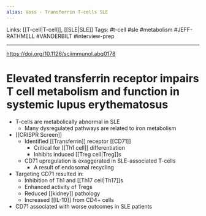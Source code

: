 ```yaml
---
alias: Voss - Transferrin T-cells SLE
---
```


Links: [[T-cell|T-cell]], [[SLE|SLE]]
Tags: #t-cell #sle #metabolism #JEFF-RATHMELL #VANDERBILT #interview-prep 

---

https://doi.org/10.1126/sciimmunol.abq0178

# Elevated transferrin receptor impairs T cell metabolism and function in systemic lupus erythematosus

- T-cells are metabolically abnormal in SLE
	- Many dysregulated pathways are related to iron metabolism
- [[CRISPR Screen]]
	- Identified [[Transferrin]] receptor [[CD71]]
		- Critical for [[Th1 cell]] differentiation
		- Inhibits induced [[Treg cell|Treg]]s
	- CD71 upregulation is exaggerated in SLE-associated T-cells
		- A result of endosomal recycling
- Targeting CD71 resulted in:
	- Inhibition of Th1 and [[Th17 cell|Th17]]s
	- Enhanced activity of Tregs
	- Reduced [[kidney]] pathology
	- Increased [[IL-10]] from CD4+ cells
- CD71 associated with worse outcomes in SLE patients